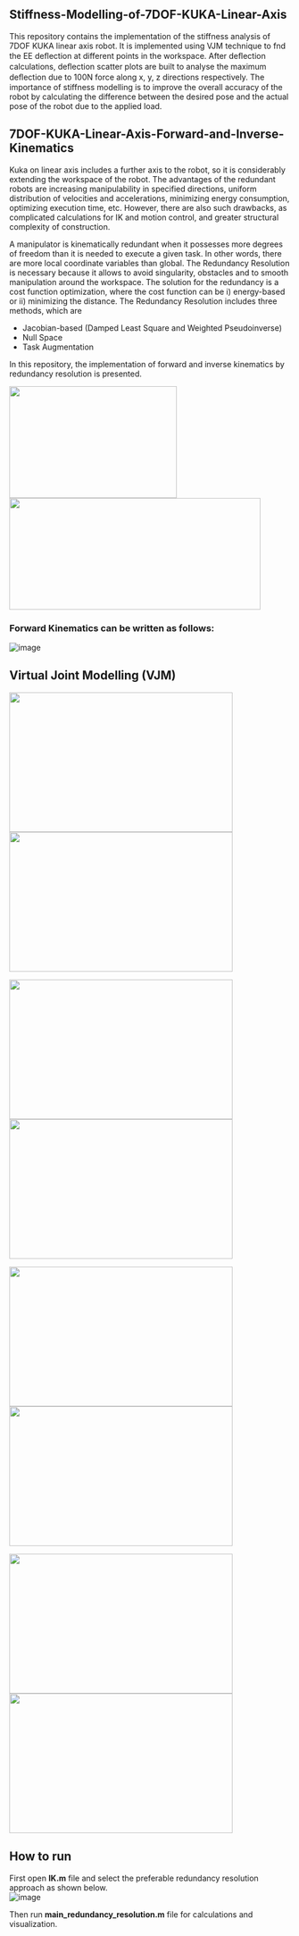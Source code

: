 ## Stiffness-Modelling-of-7DOF-KUKA-Linear-Axis

This repository contains the implementation of the stiffness analysis of 7DOF KUKA linear axis robot. It is implemented using VJM technique to fnd the EE deﬂection at different points in the workspace. After deﬂection calculations, deﬂection scatter plots are built to analyse the maximum deﬂection due to 100N force along x, y, z directions respectively. The importance of stiffness modelling is to improve the overall accuracy of the robot by calculating the difference between the desired pose and the actual pose of the robot due to the applied load. 

## 7DOF-KUKA-Linear-Axis-Forward-and-Inverse-Kinematics
Kuka on linear axis includes a further axis to the robot, so it is considerably extending the workspace of the robot. The advantages of the redundant robots are increasing manipulability in specified directions, uniform distribution of velocities and accelerations, minimizing energy consumption, optimizing execution time, etc. However, there are also such drawbacks, as complicated calculations for IK and motion control, and greater structural complexity of construction. 

A manipulator is kinematically redundant when it possesses more degrees of freedom than it is needed to execute a given task. In other words, there are more local coordinate variables than global. The Redundancy Resolution is necessary because it allows to avoid singularity, obstacles and to smooth manipulation around the workspace. The solution for the redundancy is a cost function optimization, where the cost function can be i) energy-based  or ii) minimizing the distance. The Redundancy Resolution includes three methods, which are
- Jacobian-based (Damped Least Square and Weighted Pseudoinverse)
- Null Space
- Task Augmentation

In this repository, the implementation of forward and inverse kinematics by redundancy resolution is presented.

<p float="left">
  <img src="https://user-images.githubusercontent.com/90580636/171466339-c1a0e96f-71ec-41f2-8891-c0522536ea04.png" width="300" height="200" />
  <img src="https://user-images.githubusercontent.com/90580636/171468054-fc96ca19-5f39-4893-9723-24872b333bb4.png" width="450" height="200" />
</p>

### Forward Kinematics can be written as follows:
![image](https://user-images.githubusercontent.com/90580636/171468322-838cf1ab-ec6d-4d20-b146-d6a899b7f772.png)


## Virtual Joint Modelling (VJM)
<p float="left">
  <img src="https://user-images.githubusercontent.com/90580636/176641612-b8d18086-d22f-4945-a42b-9ea2e4ca14e0.png" width="400" height="250" />
  <img src="https://user-images.githubusercontent.com/90580636/176641725-41cd1123-0a58-4b9a-bc58-801c1360e917.png" width="400" height="250" />
</p>

<p float="left">
  <img src="https://user-images.githubusercontent.com/90580636/176641828-0c636d0a-7f44-4b83-abe9-9c66e3b4d3f2.png" width="400" height="250" />
  <img src="https://user-images.githubusercontent.com/90580636/176641906-647ef014-000a-4f34-a2d9-c97951b3ef51.png" width="400" height="250" />
</p>

<p float="left">
  <img src="https://user-images.githubusercontent.com/90580636/176642742-3945f3dc-4f14-4bd9-b1c6-ca7385e6cb51.png" width="400" height="250" />
  <img src="https://user-images.githubusercontent.com/90580636/176642827-8b053d7b-a210-42f9-ad79-c2fbdb9b7e8f.png" width="400" height="250" />
</p>

<p float="left">
  <img src="https://user-images.githubusercontent.com/90580636/176642941-8221293b-32a3-4926-b8be-81c5882bd9c4.png" width="400" height="250" />
  <img src="https://user-images.githubusercontent.com/90580636/176643122-6665294c-1182-407a-9539-6ae63437e8ce.png" width="400" height="250" />
</p>

## How to run
First open **IK.m** file and select the preferable redundancy resolution approach as shown below.  
![image](https://user-images.githubusercontent.com/90580636/171529073-6cd53dc4-00f9-4a7c-ab84-731ca4e7e62f.png)

Then run **main_redundancy_resolution.m** file for calculations and visualization.


